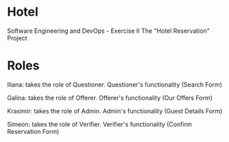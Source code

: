 # Hotel
Software Engineering and DevOps - Exercise II The "Hotel Reservation" Project

# Roles

Iliana: takes the role of Questioner. Questioner's functionality (Search Form) 

Galina: takes the role of Offerer. Offerer's functionality (Our Offers Form)

Krasimir: takes the role of Admin. Admin's functionality (Guest Details Form)

Simeon: takes the role of Verifier. Verifier's functionality (Confirm Reservation Form)